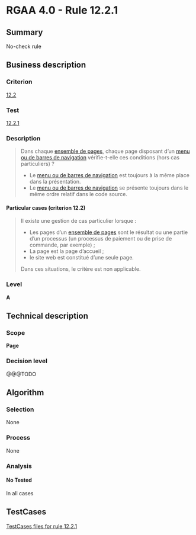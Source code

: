 # RGAA 4.0 - Rule 12.2.1

## Summary
No-check rule


## Business description

### Criterion
[12.2](https://www.numerique.gouv.fr/publications/rgaa-accessibilite/methode/criteres/#crit-12-2)

### Test
[12.2.1](https://www.numerique.gouv.fr/publications/rgaa-accessibilite/methode/criteres/#test-12-2-1)

### Description
> Dans chaque [ensemble de pages](https://www.numerique.gouv.fr/publications/rgaa-accessibilite/methode/glossaire/#ensemble-de-pages), chaque page disposant d’un [menu ou de barres de navigation](https://www.numerique.gouv.fr/publications/rgaa-accessibilite/methode/glossaire/#menu-et-barre-de-navigation) vérifie-t-elle ces conditions (hors cas particuliers) ?
> 
> * Le [menu ou de barres de navigation](https://www.numerique.gouv.fr/publications/rgaa-accessibilite/methode/glossaire/#menu-et-barre-de-navigation) est toujours à la même place dans la présentation.
> * Le [menu ou de barres de navigation](https://www.numerique.gouv.fr/publications/rgaa-accessibilite/methode/glossaire/#menu-et-barre-de-navigation) se présente toujours dans le même ordre relatif dans le code source.

#### Particular cases (criterion 12.2)
> Il existe une gestion de cas particulier lorsque :
> 
> * Les pages d’un [ensemble de pages](https://www.numerique.gouv.fr/publications/rgaa-accessibilite/methode/glossaire/#ensemble-de-pages) sont le résultat ou une partie d’un processus (un processus de paiement ou de prise de commande, par exemple) ;
> * La page est la page d’accueil ;
> * le site web est constitué d’une seule page.
> 
> Dans ces situations, le critère est non applicable.

### Level
**A**


## Technical description

### Scope
**Page**

### Decision level
@@@TODO


## Algorithm

### Selection
None

### Process
None

### Analysis

#### No Tested
In all cases


##  TestCases

[TestCases files for rule 12.2.1](https://gitlab.com/asqatasun/Asqatasun/-/tree/v5/rules/rules-rgaa4.0/src/test/resources/testcases/rgaa40//Rgaa40Rule120201/)



